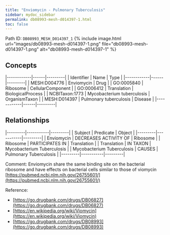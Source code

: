 ```yaml
---
title: "Enviomycin - Pulmonary Tuberculosis"
sidebar: mydoc_sidebar
permalink: db08993-mesh-d014397-1.html
toc: false 
---
```



Path ID: `DB08993_MESH_D014397_1`
{% include image.html url="images/db08993-mesh-d014397-1.png" file="db08993-mesh-d014397-1.png" alt="db08993-mesh-d014397-1" %}

## Concepts

|------------|------|---------|
| Identifier | Name | Type    |
|------------|------|---------|
| MESH:D004776 | Enviomycin | Drug |
| GO:0005840 | Ribosome | CellularComponent |
| GO:0006412 | Translation | BiologicalProcess |
| NCBITaxon:1773 | Mycobacterium tuberculosis | OrganismTaxon |
| MESH:D014397 | Pulmonary tuberculosis | Disease |
|------------|------|---------|

## Relationships

|---------|-----------|---------|
| Subject | Predicate | Object  |
|---------|-----------|---------|
| Enviomycin | DECREASES ACTIVITY OF | Ribosome |
| Ribosome | PARTICIPATES IN | Translation |
| Translation | IN TAXON | Mycobacterium Tuberculosis |
| Mycobacterium Tuberculosis | CAUSES | Pulmonary Tuberculosis |
|---------|-----------|---------|

Comment: Enviomycin share the same binding site on the bacterial ribosome and have effects on bacterial cells similar to those of viomycin [https://pubmed.ncbi.nlm.nih.gov/26755601/](https://pubmed.ncbi.nlm.nih.gov/26755601/)

Reference: 
  - [https://go.drugbank.com/drugs/DB06827](https://go.drugbank.com/drugs/DB06827)
  - [https://en.wikipedia.org/wiki/Viomycin](https://en.wikipedia.org/wiki/Viomycin)
  - [https://go.drugbank.com/drugs/DB08993](https://go.drugbank.com/drugs/DB08993)
